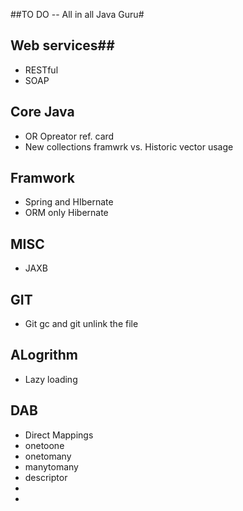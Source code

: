 ##TO DO -- All in all Java Guru#


## Web services##
- RESTful
- SOAP 


## Core Java ##

- OR Opreator ref. card
- New collections framwrk vs. Historic vector usage 


## Framwork ##

- Spring and HIbernate
- ORM only Hibernate



## MISC ##

- JAXB



## GIT ##

- Git gc and git unlink the file

## ALogrithm ##

- Lazy loading 


## DAB ##

- Direct Mappings
- onetoone
- onetomany
- manytomany
- descriptor
- 
- 
